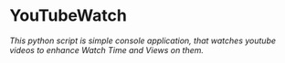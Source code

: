 # YouTubeWatch
_This python script is simple console application, that watches youtube videos to enhance Watch Time and Views on them._
